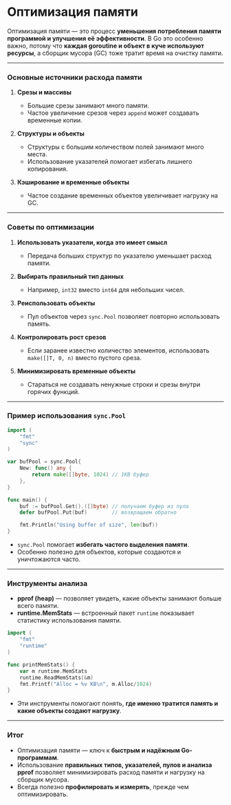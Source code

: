 # Оптимизация памяти

Оптимизация памяти — это процесс **уменьшения потребления памяти программой и улучшения её эффективности**. В Go это особенно важно, потому что **каждая goroutine и объект в куче используют ресурсы**, а сборщик мусора (GC) тоже тратит время на очистку памяти.

---

### Основные источники расхода памяти

1. **Срезы и массивы**

   * Большие срезы занимают много памяти.
   * Частое увеличение срезов через `append` может создавать временные копии.

2. **Структуры и объекты**

   * Структуры с большим количеством полей занимают много места.
   * Использование указателей помогает избегать лишнего копирования.

3. **Кэширование и временные объекты**

   * Частое создание временных объектов увеличивает нагрузку на GC.

---

### Советы по оптимизации

1. **Использовать указатели, когда это имеет смысл**

   * Передача больших структур по указателю уменьшает расход памяти.

2. **Выбирать правильный тип данных**

   * Например, `int32` вместо `int64` для небольших чисел.

3. **Реиспользовать объекты**

   * Пул объектов через `sync.Pool` позволяет повторно использовать память.

4. **Контролировать рост срезов**

   * Если заранее известно количество элементов, использовать `make([]T, 0, n)` вместо пустого среза.

5. **Минимизировать временные объекты**

   * Стараться не создавать ненужные строки и срезы внутри горячих функций.

---

### Пример использования `sync.Pool`

```go
import (
    "fmt"
    "sync"
)

var bufPool = sync.Pool{
    New: func() any {
        return make([]byte, 1024) // 1KB буфер
    },
}

func main() {
    buf := bufPool.Get().([]byte) // получаем буфер из пула
    defer bufPool.Put(buf)        // возвращаем обратно

    fmt.Println("Using buffer of size", len(buf))
}
```

* `sync.Pool` помогает **избегать частого выделения памяти**.
* Особенно полезно для объектов, которые создаются и уничтожаются часто.

---

### Инструменты анализа

* **pprof (heap)** — позволяет увидеть, какие объекты занимают больше всего памяти.
* **runtime.MemStats** — встроенный пакет `runtime` показывает статистику использования памяти.

```go
import (
    "fmt"
    "runtime"
)

func printMemStats() {
    var m runtime.MemStats
    runtime.ReadMemStats(&m)
    fmt.Printf("Alloc = %v KB\n", m.Alloc/1024)
}
```

* Эти инструменты помогают понять, **где именно тратится память и какие объекты создают нагрузку**.

---

### Итог

* Оптимизация памяти — ключ к **быстрым и надёжным Go-программам**.
* Использование **правильных типов, указателей, пулов и анализа pprof** позволяет минимизировать расход памяти и нагрузку на сборщик мусора.
* Всегда полезно **профилировать и измерять**, прежде чем оптимизировать.